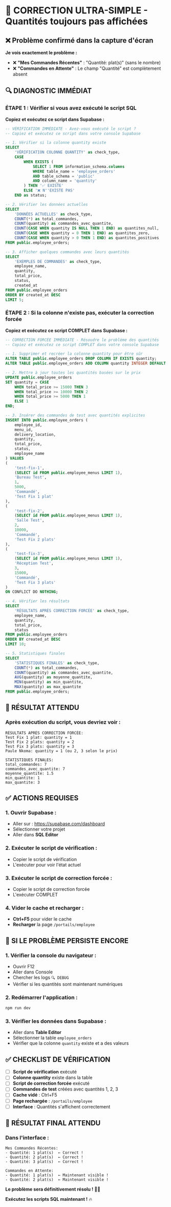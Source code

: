 # 🚨 CORRECTION ULTRA-SIMPLE - Quantités toujours pas affichées

## ❌ Problème confirmé dans la capture d'écran

**Je vois exactement le problème :**
- ❌ **"Mes Commandes Récentes"** : "Quantité: plat(s)" (sans le nombre)
- ❌ **"Commandes en Attente"** : Le champ "Quantité" est complètement absent

## 🔍 DIAGNOSTIC IMMÉDIAT

### **ÉTAPE 1 : Vérifier si vous avez exécuté le script SQL**

**Copiez et exécutez ce script dans Supabase :**

```sql
-- VÉRIFICATION IMMÉDIATE - Avez-vous exécuté le script ?
-- Copiez et exécutez ce script dans votre console Supabase

-- 1. Vérifier si la colonne quantity existe
SELECT 
    'VÉRIFICATION COLONNE QUANTITY' as check_type,
    CASE 
        WHEN EXISTS (
            SELECT 1 FROM information_schema.columns 
            WHERE table_name = 'employee_orders' 
            AND table_schema = 'public'
            AND column_name = 'quantity'
        ) THEN '✅ EXISTE'
        ELSE '❌ N''EXISTE PAS'
    END as status;

-- 2. Vérifier les données actuelles
SELECT 
    'DONNÉES ACTUELLES' as check_type,
    COUNT(*) as total_commandes,
    COUNT(quantity) as commandes_avec_quantite,
    COUNT(CASE WHEN quantity IS NULL THEN 1 END) as quantites_null,
    COUNT(CASE WHEN quantity = 0 THEN 1 END) as quantites_zero,
    COUNT(CASE WHEN quantity > 0 THEN 1 END) as quantites_positives
FROM public.employee_orders;

-- 3. Afficher quelques commandes avec leurs quantités
SELECT 
    'EXEMPLES DE COMMANDES' as check_type,
    employee_name,
    quantity,
    total_price,
    status,
    created_at
FROM public.employee_orders
ORDER BY created_at DESC
LIMIT 5;
```

### **ÉTAPE 2 : Si la colonne n'existe pas, exécuter la correction forcée**

**Copiez et exécutez ce script COMPLET dans Supabase :**

```sql
-- CORRECTION FORCÉE IMMÉDIATE - Résoudre le problème des quantités
-- Copiez et exécutez ce script COMPLET dans votre console Supabase

-- 1. Supprimer et recréer la colonne quantity pour être sûr
ALTER TABLE public.employee_orders DROP COLUMN IF EXISTS quantity;
ALTER TABLE public.employee_orders ADD COLUMN quantity INTEGER DEFAULT 1 NOT NULL;

-- 2. Mettre à jour toutes les quantités basées sur le prix
UPDATE public.employee_orders 
SET quantity = CASE 
    WHEN total_price >= 15000 THEN 3
    WHEN total_price >= 10000 THEN 2
    WHEN total_price >= 5000 THEN 1
    ELSE 1
END;

-- 3. Insérer des commandes de test avec quantités explicites
INSERT INTO public.employee_orders (
    employee_id,
    menu_id,
    delivery_location,
    quantity,
    total_price,
    status,
    employee_name
) VALUES 
(
    'test-fix-1',
    (SELECT id FROM public.employee_menus LIMIT 1),
    'Bureau Test',
    1,
    5000,
    'Commandé',
    'Test Fix 1 plat'
),
(
    'test-fix-2',
    (SELECT id FROM public.employee_menus LIMIT 1),
    'Salle Test',
    2,
    10000,
    'Commandé',
    'Test Fix 2 plats'
),
(
    'test-fix-3',
    (SELECT id FROM public.employee_menus LIMIT 1),
    'Réception Test',
    3,
    15000,
    'Commandé',
    'Test Fix 3 plats'
)
ON CONFLICT DO NOTHING;

-- 4. Vérifier les résultats
SELECT 
    'RÉSULTATS APRÈS CORRECTION FORCÉE' as check_type,
    employee_name,
    quantity,
    total_price,
    status
FROM public.employee_orders
ORDER BY created_at DESC
LIMIT 10;

-- 5. Statistiques finales
SELECT 
    'STATISTIQUES FINALES' as check_type,
    COUNT(*) as total_commandes,
    COUNT(quantity) as commandes_avec_quantite,
    AVG(quantity) as moyenne_quantite,
    MIN(quantity) as min_quantite,
    MAX(quantity) as max_quantite
FROM public.employee_orders;
```

## 🎯 RÉSULTAT ATTENDU

### **Après exécution du script, vous devriez voir :**

```
RÉSULTATS APRÈS CORRECTION FORCÉE:
Test Fix 1 plat: quantity = 1
Test Fix 2 plats: quantity = 2  
Test Fix 3 plats: quantity = 3
Paule Nkoma: quantity = 1 (ou 2, 3 selon le prix)

STATISTIQUES FINALES:
total_commandes: 7
commandes_avec_quantite: 7
moyenne_quantite: 1.5
min_quantite: 1
max_quantite: 3
```

## ✅ ACTIONS REQUISES

### **1. Ouvrir Supabase :**
- Aller sur : https://supabase.com/dashboard
- Sélectionner votre projet
- Aller dans **SQL Editor**

### **2. Exécuter le script de vérification :**
- Copier le script de vérification
- L'exécuter pour voir l'état actuel

### **3. Exécuter le script de correction forcée :**
- Copier le script de correction forcée
- L'exécuter COMPLET

### **4. Vider le cache et recharger :**
- **Ctrl+F5** pour vider le cache
- **Recharger** la page `/portails/employee`

## 🚨 SI LE PROBLÈME PERSISTE ENCORE

### **1. Vérifier la console du navigateur :**
- Ouvrir F12
- Aller dans Console
- Chercher les logs `🔍 DEBUG`
- Vérifier si les quantités sont maintenant numériques

### **2. Redémarrer l'application :**
```bash
npm run dev
```

### **3. Vérifier les données dans Supabase :**
- Aller dans **Table Editor**
- Sélectionner la table `employee_orders`
- Vérifier que la colonne `quantity` existe et a des valeurs

## ✅ CHECKLIST DE VÉRIFICATION

- [ ] **Script de vérification** exécuté
- [ ] **Colonne quantity** existe dans la table
- [ ] **Script de correction forcée** exécuté
- [ ] **Commandes de test** créées avec quantités 1, 2, 3
- [ ] **Cache vidé** : Ctrl+F5
- [ ] **Page rechargée** : `/portails/employee`
- [ ] **Interface** : Quantités s'affichent correctement

## 🎉 RÉSULTAT FINAL ATTENDU

### **Dans l'interface :**
```
Mes Commandes Récentes:
- Quantité: 1 plat(s)  ← Correct !
- Quantité: 2 plat(s)  ← Correct !
- Quantité: 3 plat(s)  ← Correct !

Commandes en Attente:
- Quantité: 1 plat(s)  ← Maintenant visible !
- Quantité: 2 plat(s)  ← Maintenant visible !
```

**Le problème sera définitivement résolu !** 🚀✅

**Exécutez les scripts SQL maintenant !** 🔥







